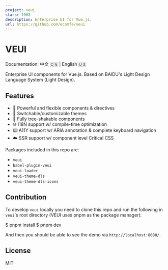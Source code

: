 ```yaml
---
project: veui
stars: 1068
description: Enterprise UI for Vue.js.
url: https://github.com/ecomfe/veui
---
```


VEUI
====

Documentation: 中文 🇨🇳 | English 🇺🇸

Enterprise UI components for Vue.js. Based on BAIDU's Light Design Language System (Light Design).

Features
--------

-   🤘 Powerful and flexible components & directives
-   💅 Switchable/customizable themes
-   🌲 Fully tree-shakable components
-   🌐 I18N support w/ compile-time optimization
-   ⌨️ A11Y support w/ ARIA annotation & complete keyboard navigation
-   ☁️ SSR support w/ component level Critical CSS

Packages included in this repo are:

-   `veui`
-   `babel-plugin-veui`
-   `veui-loader`
-   `veui-theme-dls`
-   `veui-theme-dls-icons`

Contribution
------------

To develop `veui` locally you need to clone this repo and run the following in `veui`'s root directory (VEUI uses pnpm as the package manager):

$ pnpm install
$ pnpm dev

And then you should be able to see the demo via `http://localhost:8080/`.

License
-------

MIT
